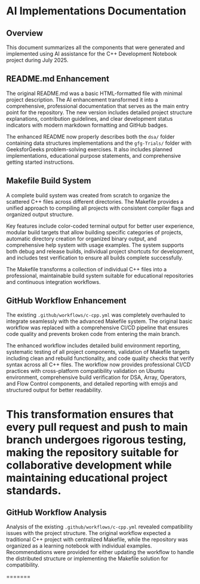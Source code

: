 # AI Implementations Documentation

## Overview
This document summarizes all the components that were generated and implemented using AI assistance for the C++ Development Notebook project during July 2025.

## README.md Enhancement

The original README.md was a basic HTML-formatted file with minimal project description. The AI enhancement transformed it into a comprehensive, professional documentation that serves as the main entry point for the repository. The new version includes detailed project structure explanations, contribution guidelines, and clear development status indicators with modern markdown formatting and GitHub badges.

The enhanced README now properly describes both the `dsa/` folder containing data structures implementations and the `gfg-Trials/` folder with GeeksforGeeks problem-solving exercises. It also includes planned implementations, educational purpose statements, and comprehensive getting started instructions.

## Makefile Build System

A complete build system was created from scratch to organize the scattered C++ files across different directories. The Makefile provides a unified approach to compiling all projects with consistent compiler flags and organized output structure.

Key features include color-coded terminal output for better user experience, modular build targets that allow building specific categories of projects, automatic directory creation for organized binary output, and comprehensive help system with usage examples. The system supports both debug and release builds, individual project shortcuts for development, and includes test verification to ensure all builds complete successfully.

The Makefile transforms a collection of individual C++ files into a professional, maintainable build system suitable for educational repositories and continuous integration workflows.

## GitHub Workflow Enhancement

The existing `.github/workflows/c-cpp.yml` was completely overhauled to integrate seamlessly with the advanced Makefile system. The original basic workflow was replaced with a comprehensive CI/CD pipeline that ensures code quality and prevents broken code from entering the main branch.

The enhanced workflow includes detailed build environment reporting, systematic testing of all project components, validation of Makefile targets including clean and rebuild functionality, and code quality checks that verify syntax across all C++ files. The workflow now provides professional CI/CD practices with cross-platform compatibility validation on Ubuntu environment, comprehensive build verification for DSA, Array, Operators, and Flow Control components, and detailed reporting with emojis and structured output for better readability.

This transformation ensures that every pull request and push to main branch undergoes rigorous testing, making the repository suitable for collaborative development while maintaining educational project standards.
=======

## GitHub Workflow Analysis

Analysis of the existing `.github/workflows/c-cpp.yml` revealed compatibility issues with the project structure. The original workflow expected a traditional C++ project with centralized Makefile, while the repository was organized as a learning notebook with individual examples. Recommendations were provided for either updating the workflow to handle the distributed structure or implementing the Makefile solution for compatibility.

=======


